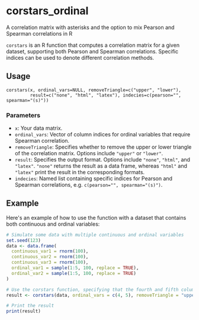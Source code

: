 # corstars_ordinal
A correlation matrix with asterisks and the option to mix Pearson and Spearman correlations in R

`corstars` is an R function that computes a correlation matrix for a given dataset, supporting both Pearson and Spearman correlations. Specific indices can be used to denote different correlation methods.

## Usage

    corstars(x, ordinal_vars=NULL, removeTriangle=c("upper", "lower"),
             result=c("none", "html", "latex"), indecies=c(pearson="", spearman="(s)"))

### Parameters

- `x`: Your data matrix.
- `ordinal_vars`: Vector of column indices for ordinal variables that require Spearman correlation.
- `removeTriangle`: Specifies whether to remove the upper or lower triangle of the correlation matrix. Options include `"upper"` or `"lower"`.
- `result`: Specifies the output format. Options include `"none"`, `"html"`, and `"latex"`. `"none"` returns the result as a data frame, whereas `"html"` and `"latex"` print the result in the corresponding formats.
- `indecies`: Named list containing specific indices for Pearson and Spearman correlations, e.g. `c(pearson="", spearman="(s)")`.

## Example

Here's an example of how to use the function with a dataset that contains both continuous and ordinal variables:

```R
# Simulate some data with multiple continuous and ordinal variables
set.seed(123)
data <- data.frame(
  continuous_var1 = rnorm(100),
  continuous_var2 = rnorm(100),
  continuous_var3 = rnorm(100),
  ordinal_var1 = sample(1:5, 100, replace = TRUE),
  ordinal_var2 = sample(1:5, 100, replace = TRUE)
)

# Use the corstars function, specifying that the fourth and fifth columns are ordinal
result <- corstars(data, ordinal_vars = c(4, 5), removeTriangle = "upper", result = "none")

# Print the result
print(result)
